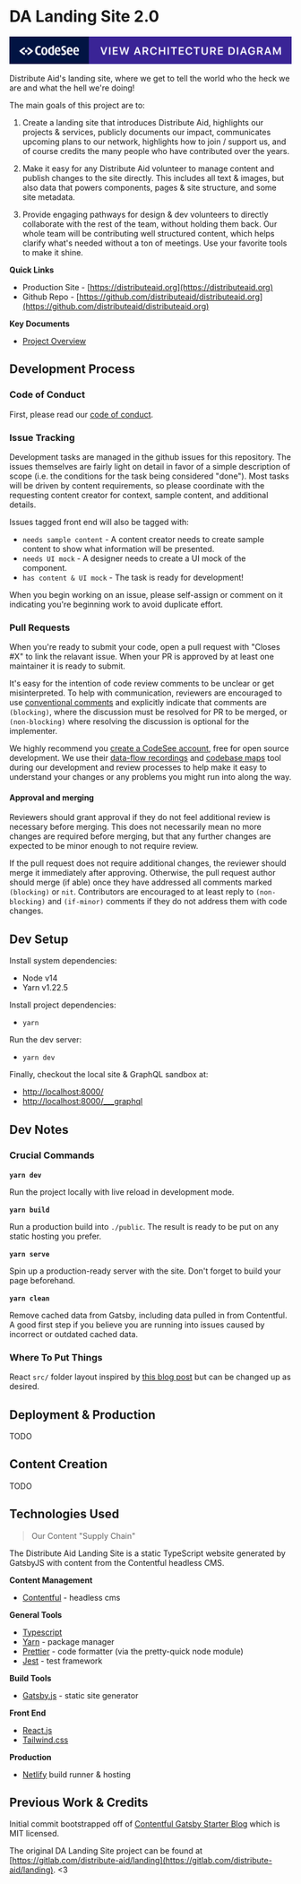 DA Landing Site 2.0
===============================================================================

[![CodeSee: View Architecture Diagram](./badge.svg)](https://app.codesee.io/maps/ddc21460-098f-11ec-b053-333e0b8cd199)

Distribute Aid's landing site, where we get to tell the world who the heck we are and what the hell we're doing!

The main goals of this project are to:

1. Create a landing site that introduces Distribute Aid, highlights our projects & services, publicly documents our impact, communicates upcoming plans to our network, highlights how to join / support us, and of course credits the many people who have contributed over the years.

2. Make it easy for any Distribute Aid volunteer to manage content and publish changes to the site directly. This includes all text & images, but also data that powers components, pages & site structure, and some site metadata.
  
3. Provide engaging pathways for design & dev volunteers to directly collaborate with the rest of the team, without holding them back.  Our whole team will be contributing well structured content, which helps clarify what's needed without a ton of meetings.  Use your favorite tools to make it shine.

**Quick Links**

* Production Site - [https://distributeaid.org](https://distributeaid.org)
* Github Repo - [https://github.com/distributeaid/distributeaid.org](https://github.com/distributeaid/distributeaid.org)

**Key Documents**

* [Project Overview](https://www.notion.so/distributeaid/Landing-2-0-c85002a23d94423bb79f4c64802c4c47)


Development Process
------------------------------------------------------------

### Code of Conduct

First, please read our [code of conduct](https://www.notion.so/distributeaid/Code-of-Conduct-6ba4ca07a6fa4e4da9ef8ad91757c5b4).

### Issue Tracking

Development tasks are managed in the github issues for this repository. The issues themselves are fairly light on detail in favor of a simple description of scope (i.e. the conditions for the task being considered "done"). Most tasks will be driven by content requirements, so please coordinate with the requesting content creator for context, sample content, and additional details.

Issues tagged front end will also be tagged with:

* `needs sample content` - A content creator needs to create sample content to show what information will be presented.
* `needs UI mock` - A designer needs to create a UI mock of the component.
* `has content & UI mock` - The task is ready for development!

When you begin working on an issue, please self-assign or comment on it indicating you're beginning work to avoid duplicate effort.

### Pull Requests

When you're ready to submit your code, open a pull request with "Closes #X" to link the relavant issue. When your PR is approved by at least one maintainer it is ready to submit.

It's easy for the intention of code review comments to be unclear or get misinterpreted. To help with communication, reviewers are encouraged to use [conventional comments](https://conventionalcomments.org/) and explicitly indicate that comments are `(blocking)`, where the discussion must be resolved for PR to be merged, or `(non-blocking)` where resolving the discussion is optional for the implementer.

We highly recommend you [create a CodeSee account](https://www.codesee.io/welcome), free for open source development.  We use their [data-flow recordings](https://docs.codesee.io/projects/recordings/en/latest/) and [codebase maps](https://docs.codesee.io/en/latest/) tool during our development and review processes to help make it easy to understand your changes or any problems you might run into along the way.

#### Approval and merging

Reviewers should grant approval if they do not feel additional review is necessary before merging. This does not necessarily mean no more changes are required before merging, but that any further changes are expected to be minor enough to not require review.

If the pull request does not require additional changes, the reviewer should merge it immediately after approving. Otherwise, the pull request author should merge (if able) once they have addressed all comments marked `(blocking)` or `nit`. Contributors are encouraged to at least reply to `(non-blocking)` and `(if-minor)` comments if they do not address them with code changes.


Dev Setup
------------------------------------------------------------

Install system dependencies:

* Node v14
* Yarn v1.22.5

Install project dependencies:

* `yarn`

Run the dev server:

* `yarn dev`

Finally, checkout the local site & GraphQL sandbox at:

* [http://localhost:8000/](http://localhost:8000/)
* [http://localhost:8000/___graphql](http://localhost:8000/___graphql)


Dev Notes
------------------------------------------------------------

### Crucial Commands

**`yarn dev`**

Run the project locally with live reload in development mode.

**`yarn build`**

Run a production build into `./public`. The result is ready to be put on any static hosting you prefer.

**`yarn serve`**

Spin up a production-ready server with the site. Don't forget to build your page beforehand.

**`yarn clean`**

Remove cached data from Gatsby, including data pulled in from Contentful. A good first step if you believe you are running into issues caused by incorrect or outdated cached data.

### Where To Put Things

React `src/` folder layout inspired by [this blog post](https://charles-stover.medium.com/optimal-file-structure-for-react-applications-f3e35ad0a145) but can be changed up as desired.


Deployment & Production
------------------------------------------------------------

TODO


Content Creation
------------------------------------------------------------

TODO


Technologies Used
------------------------------------------------------------

> Our Content "Supply Chain"

The Distribute Aid Landing Site is a static TypeScript website generated by GatsbyJS with content from the Contentful headless CMS.

**Content Management**

* [Contentful](https://www.contentful.com/) - headless cms

**General Tools**

* [Typescript](https://www.typescriptlang.org/)
* [Yarn](https://yarnpkg.com/) - package manager
* [Prettier](https://prettier.io/) - code formatter (via the pretty-quick node module)
* [Jest](https://jestjs.io/) - test framework

**Build Tools**

* [Gatsby.js](http://gatsbyjs.org/) - static site generator

**Front End**

* [React.js](https://reactjs.org/)
* [Tailwind.css](https://tailwindcss.com/)

**Production**

* [Netlify](https://www.netlify.com/) build runner & hosting


Previous Work & Credits
------------------------------------------------------------

Initial commit bootstrapped off of [Contentful Gatsby Starter Blog](https://github.com/contentful/starter-gatsby-blog/) which is MIT licensed.

The original DA Landing Site project can be found at [https://gitlab.com/distribute-aid/landing](https://gitlab.com/distribute-aid/landing). <3
